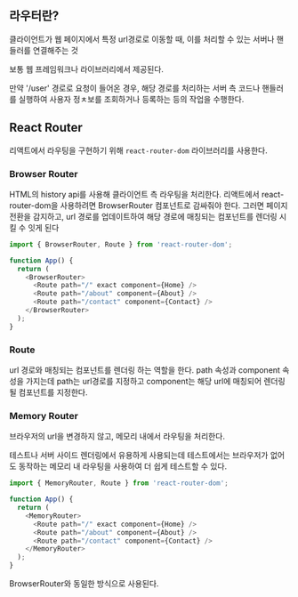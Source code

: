 ## 라우터란?

클라이언트가 웹 페이지에서 특정 url경로로 이동할 때, 이를 처리할 수 있는 서버나 핸들러를 연결해주는 것

보통 웹 프레임워크나 라이브러리에서 제공된다.

만약 '/user' 경로로 요청이 들어온 경우, 해당 경로를 처리하는 서버 측 코드나 핸들러를 실행하여 사용자 정ㅊ보를 조회하거나 등록하는 등의 작업을 수행한다.

## React Router

리액트에서 라우팅을 구현하기 위해 `react-router-dom` 라이브러리를 사용한다.

### Browser Router

HTML의 history api를 사용해 클라이언트 측 라우팅을 처리한다.
리액트에서 react-router-dom을 사용하려면 BrowserRouter 컴포넌트로 감싸줘야 한다.
그러면 페이지 전환을 감지하고, url 경로를 업데이트하여 해당 경로에 매칭되는 컴포넌트를 렌더링 시킬 수 잇게 된다

```js
import { BrowserRouter, Route } from 'react-router-dom';

function App() {
  return (
    <BrowserRouter>
      <Route path="/" exact component={Home} />
      <Route path="/about" component={About} />
      <Route path="/contact" component={Contact} />
    </BrowserRouter>
  );
}
```

### Route

url 경로와 매칭되는 컴포넌트를 렌더링 하는 역할을 한다.
path 속성과 component 속성을 가지는데
path는 url경로를 지정하고 component는 해당 url에 매칭되어 렌더링 될 컴포넌트를 지정한다.

### Memory Router

브라우저의 url을 변경하지 않고, 메모리 내에서 라우팅을 처리한다.

테스트나 서버 사이드 렌더링에서 유용하게 사용되는데
테스트에서는 브라우저가 없어도 동작하는 메모리 내 라우팅을 사용하여 더 쉽게 테스트할 수 있다.

```js
import { MemoryRouter, Route } from 'react-router-dom';

function App() {
  return (
    <MemoryRouter>
      <Route path="/" exact component={Home} />
      <Route path="/about" component={About} />
      <Route path="/contact" component={Contact} />
    </MemoryRouter>
  );
}
```

BrowserRouter와 동일한 방식으로 사용된다.